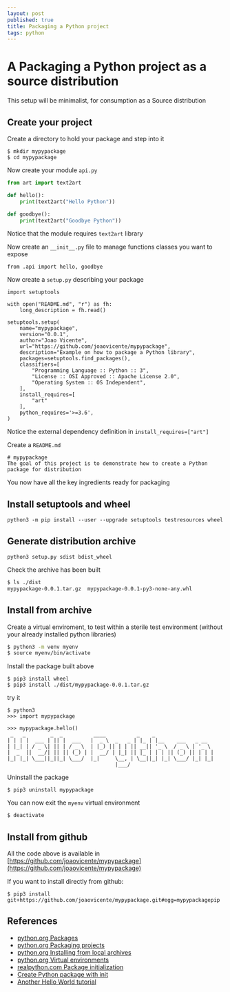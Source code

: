 ```yaml
---
layout: post
published: true
title: Packaging a Python project
tags: python
---
```

# A Packaging a Python project as a source distribution

This setup will be minimalist, for consumption as a Source distribution

## Create your project

Create a directory to hold your package and step into it

```
$ mkdir mypypackage
$ cd mypypackage
```

Now create your module `api.py` 
```python
from art import text2art

def hello():
	print(text2art("Hello Python"))

def goodbye():
	print(text2art("Goodbye Python"))
```

Notice that the module requires `text2art` library

Now create an `__init__.py` file to manage functions classes you want to expose
```
from .api import hello, goodbye
```

Now create a `setup.py` describing your package

```
import setuptools

with open("README.md", "r") as fh:
    long_description = fh.read()

setuptools.setup(
    name="mypypackage",
    version="0.0.1",
    author="Joao Vicente",
    url="https://github.com/joaovicente/mypypackage",
    description="Example on how to package a Python library",
    packages=setuptools.find_packages(),
    classifiers=[
        "Programming Language :: Python :: 3",
        "License :: OSI Approved :: Apache License 2.0",
        "Operating System :: OS Independent",
    ],
    install_requires=[
        "art"
    ],
    python_requires='>=3.6',
)
```

Notice the external dependency definition in `install_requires=["art"]`

Create a `README.md`

```
# mypypackage
The goal of this project is to demonstrate how to create a Python package for distribution
```

You now have all the key ingredients ready for packaging

## Install setuptools and wheel 

```
python3 -m pip install --user --upgrade setuptools testresources wheel
```

## Generate distribution archive

```
python3 setup.py sdist bdist_wheel
```

Check the archive has been built

```bash
$ ls ./dist
mypypackage-0.0.1.tar.gz  mypypackage-0.0.1-py3-none-any.whl
```

## Install from archive

Create a virtual enviroment, to test within a sterile test environment (without your already installed python libraries)

```bash
$ python3 -m venv myenv
$ source myenv/bin/activate
```

Install the package built above

```
$ pip3 install wheel
$ pip3 install ./dist/mypypackage-0.0.1.tar.gz
```

try it
```
$ python3
>>> import mypypackage

>>> mypypackage.hello()
 _   _        _  _          ____          _    _                   
| | | |  ___ | || |  ___   |  _ \  _   _ | |_ | |__    ___   _ __  
| |_| | / _ \| || | / _ \  | |_) || | | || __|| '_ \  / _ \ | '_ \ 
|  _  ||  __/| || || (_) | |  __/ | |_| || |_ | | | || (_) || | | |
|_| |_| \___||_||_| \___/  |_|     \__, | \__||_| |_| \___/ |_| |_|
                                   |___/                           
```

Uninstall the package
```
$ pip3 uninstall mypypackage
```

You can now exit the `myenv` virtual environment

```bash
$ deactivate
```

## Install from github

All the code above is available in [https://github.com/joaovicente/mypypackage](https://github.com/joaovicente/mypypackage)

If you want to install directly from github:

```
$ pip3 install git+https://github.com/joaovicente/mypypackage.git#egg=mypypackagepip
```

## References
* [python.org Packages](https://docs.python.org/3/tutorial/modules.html#packages)
* [python.org Packaging projects](https://packaging.python.org/tutorials/packaging-projects)
* [python.org Installing from local archives](https://packaging.python.org/tutorials/installing-packages/#installing-from-local-archives)
* [python.org Virtual environments](https://docs.python-guide.org/dev/virtualenvs/)
* [realpython.com Package initialization](https://realpython.com/python-modules-packages/#package-initialization)
* [Create Python package with init](https://timothybramlett.com/How_to_create_a_Python_Package_with___init__py.html)
* [Another Hello World tutorial](https://github.com/gdamjan/hello-world-python-package)
